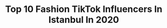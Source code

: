 ---
title: Top 10 Fashion TikTok Influencers In Istanbul In 2020
description: >-
  Find top fashion TikTok influencers in Istanbul in 2020. Most popular hashtags: #love #fashion #cute #pink.
platform: TikTok
profiles:
  - username: "mahfam1"
    fullname: >-
      Mahfam
    location: "Turkey"
    followers: 152557
    engagement: 399
    commentsToLikes: 0.022223
    id: ck9r8i9o1cel50j783ykaic9r
    verified: false
    hashtags: "#outfitchange, #heyboychallenge, #proposal, #myoutfit"
  - username: "c7r.10nj.lm10"
    fullname: >-
      BERAT İNCİN
    location: "Turkey"
    followers: 2087
    engagement: 990
    commentsToLikes: 0.033757
    id: ck8j419ii0izy0j789iluchlk
    verified: false
    hashtags: "#turkey, #takiptekal, #jellycandy, #instafollow"
  - username: "ask101dizi101"
    fullname: >-
      AŞK 101
    location: "Turkey"
    followers: 4525
    engagement: 1018
    commentsToLikes: 0.019019
    id: cka7o545i03050i786bf2awcw
    verified: false
    hashtags: "#yorum, #osman, #viralgirl, #netfflix"
  - username: "celebioktay"
    fullname: >-
      Oktay Çelebi
    location: "Turkey"
    followers: 6368
    engagement: 231
    commentsToLikes: 0.007489
    id: cka9luz5a3bie0i78gpi8mlzh
    verified: false
    hashtags: "#tiktoksea, #fashion, #swag, #geyikli"
  - username: "helinserdar"
    fullname: >-
      Helîn
    location: "Turkey"
    followers: 1921
    engagement: 1041
    commentsToLikes: 0.056589
    id: ck81qqshoj27v0j78qfplrvjn
    verified: false
    hashtags: "#catart, #womenbeauty, #sanat, #pembe"
  - username: "wpturkiye_"
    fullname: >-
      🅦🅟🅣🅤🅡🅚🅘🅨🅔
    location: "Turkey"
    followers: 11353
    engagement: 1034
    commentsToLikes: 0.048971
    id: cka0ivnl6ff5p0i78mizjuu00
    verified: false
    hashtags: "#tekerlemeler, #pubgtr, #pubgmobile, #23nisan"
  - username: "mahfam1"
    fullname: >-
      Mahfam
    location: "Turkey"
    followers: 152557
    engagement: 399
    commentsToLikes: 0.022223
    id: ck9r8i9o1cel50j783ykaic9r
    verified: false
    hashtags: "#outfitchange, #heyboychallenge, #proposal, #myoutfit"
  - username: "c7r.10nj.lm10"
    fullname: >-
      BERAT İNCİN
    location: "Turkey"
    followers: 2087
    engagement: 990
    commentsToLikes: 0.033757
    id: ck8j419ii0izy0j789iluchlk
    verified: false
    hashtags: "#turkey, #takiptekal, #jellycandy, #instafollow"
  - username: "ynkmedyaaa"
    fullname: >-
      makinist
    location: "Turkey"
    followers: 2264
    engagement: 228
    commentsToLikes: 0.069975
    id: ckacd9aqyimwv0i78pdlsw8kk
    verified: false
    hashtags: "#inspiration, #benionecikart, #igaddict, #instafamo"
  - username: "mahi.art"
    fullname: >-
      MAHİ
    location: "Turkey"
    followers: 43657
    engagement: 1426
    commentsToLikes: 0.074941
    id: ck81qx1y9kmay0j78v0f3yaz1
    verified: false
    hashtags: "#eyedrawing, #winter, #lipstick, #fyoupage"
---